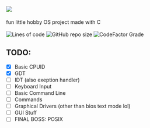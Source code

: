 # <img src="https://i.ibb.co/2P6b0Bx/logo.png">
fun little hobby OS project made with C
<br>
<br>
![Lines of code](https://img.shields.io/tokei/lines/github/enumint/colbaltos?style=for-the-badge) ![GitHub repo size](https://img.shields.io/github/repo-size/enumint/colbaltos?style=for-the-badge) ![CodeFactor Grade](https://img.shields.io/codefactor/grade/github/enumint/colbaltos?style=for-the-badge) <br>


## TODO:


 - [x] Basic CPUID
 - [X] GDT
 - [ ] IDT (also exeption handler)
 - [ ] Keyboard Input
 - [ ] Basic Command Line
 - [ ] Commands
 - [ ] Graphical Drivers (other than bios text mode lol)
 - [ ] GUI Stuff
 - [ ] FINAL BOSS: POSIX

